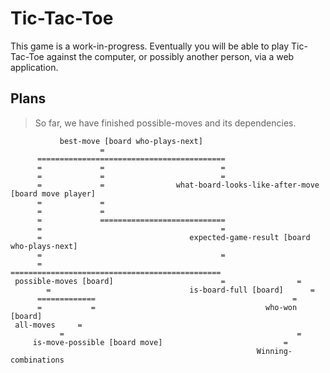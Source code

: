 # Tic-Tac-Toe

This game is a work-in-progress. Eventually you will 
be able to play Tic-Tac-Toe against the computer, or 
possibly another person, via a web application.

## Plans

> So far, we have finished possible-moves and its 
> dependencies.

               best-move [board who-plays-next]
                        =
          ==========================================
          =             =                          =
          =             =                          =
          =             =                what-board-looks-like-after-move [board move player]
          =             =
          =             =
          =             ============================
          =                                        =
          =                                 expected-game-result [board who-plays-next]
          =                                        =
          =                                 ===============================================
     possible-moves [board]                        =                =
            =                               is-board-full [board]      =
          =============                                            =
          =           =                                      who-won [board]
     all-moves     =
		       =                                                    =
         is-move-possible [board move]                           =
	                                                       Winning-combinations